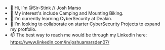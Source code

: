 - 👋 Hi, I’m @Sir-Stink // Josh Marso
- 👀 My interest's include Camping and Mounting Biking.
- 🌱 I’m currently learning CyberSecurity at Deakin.
- 💞️ I’m looking to collaborate on starter CyberSecurity Projects to expand my protfolio.
- 📫 The best way to reach me would be through my LinkedIn here: https://www.linkedin.com/in/joshuamarsden07/

<!---
Sir-Stink-CyberSec/Sir-Stink-CyberSec is a ✨ special ✨ repository because its `README.md` (this file) appears on your GitHub profile.
You can click the Preview link to take a look at your changes.
--->
